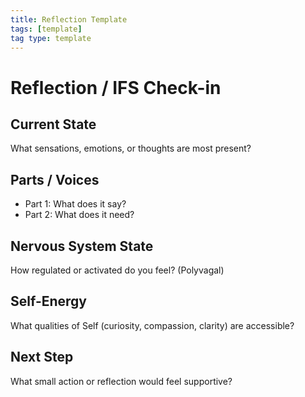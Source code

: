 ```yaml
---
title: Reflection Template
tags: [template]
tag type: template
---
```


<!-- @format -->

# Reflection / IFS Check-in

## Current State

What sensations, emotions, or thoughts are most present?

## Parts / Voices

- Part 1: What does it say?
- Part 2: What does it need?

## Nervous System State

How regulated or activated do you feel? (Polyvagal)

## Self-Energy

What qualities of Self (curiosity, compassion, clarity) are accessible?

## Next Step

What small action or reflection would feel supportive?
